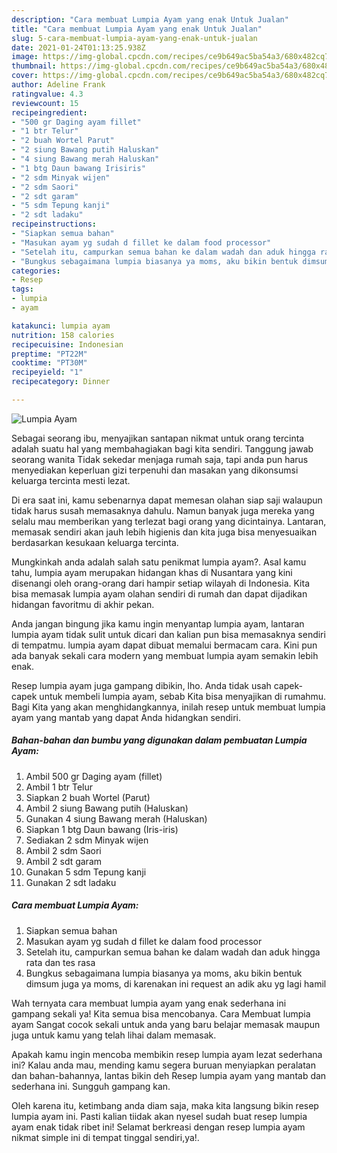 ```yaml
---
description: "Cara membuat Lumpia Ayam yang enak Untuk Jualan"
title: "Cara membuat Lumpia Ayam yang enak Untuk Jualan"
slug: 5-cara-membuat-lumpia-ayam-yang-enak-untuk-jualan
date: 2021-01-24T01:13:25.938Z
image: https://img-global.cpcdn.com/recipes/ce9b649ac5ba54a3/680x482cq70/lumpia-ayam-foto-resep-utama.jpg
thumbnail: https://img-global.cpcdn.com/recipes/ce9b649ac5ba54a3/680x482cq70/lumpia-ayam-foto-resep-utama.jpg
cover: https://img-global.cpcdn.com/recipes/ce9b649ac5ba54a3/680x482cq70/lumpia-ayam-foto-resep-utama.jpg
author: Adeline Frank
ratingvalue: 4.3
reviewcount: 15
recipeingredient:
- "500 gr Daging ayam fillet"
- "1 btr Telur"
- "2 buah Wortel Parut"
- "2 siung Bawang putih Haluskan"
- "4 siung Bawang merah Haluskan"
- "1 btg Daun bawang Irisiris"
- "2 sdm Minyak wijen"
- "2 sdm Saori"
- "2 sdt garam"
- "5 sdm Tepung kanji"
- "2 sdt ladaku"
recipeinstructions:
- "Siapkan semua bahan"
- "Masukan ayam yg sudah d fillet ke dalam food processor"
- "Setelah itu, campurkan semua bahan ke dalam wadah dan aduk hingga rata dan tes rasa"
- "Bungkus sebagaimana lumpia biasanya ya moms, aku bikin bentuk dimsum juga ya moms, di karenakan ini request an adik aku yg lagi hamil"
categories:
- Resep
tags:
- lumpia
- ayam

katakunci: lumpia ayam 
nutrition: 158 calories
recipecuisine: Indonesian
preptime: "PT22M"
cooktime: "PT30M"
recipeyield: "1"
recipecategory: Dinner

---
```



![Lumpia Ayam](https://img-global.cpcdn.com/recipes/ce9b649ac5ba54a3/680x482cq70/lumpia-ayam-foto-resep-utama.jpg)

Sebagai seorang ibu, menyajikan santapan nikmat untuk orang tercinta adalah suatu hal yang membahagiakan bagi kita sendiri. Tanggung jawab seorang  wanita Tidak sekedar menjaga rumah saja, tapi anda pun harus menyediakan keperluan gizi terpenuhi dan masakan yang dikonsumsi keluarga tercinta mesti lezat.

Di era  saat ini, kamu sebenarnya dapat memesan olahan siap saji walaupun tidak harus susah memasaknya dahulu. Namun banyak juga mereka yang selalu mau memberikan yang terlezat bagi orang yang dicintainya. Lantaran, memasak sendiri akan jauh lebih higienis dan kita juga bisa menyesuaikan berdasarkan kesukaan keluarga tercinta. 



Mungkinkah anda adalah salah satu penikmat lumpia ayam?. Asal kamu tahu, lumpia ayam merupakan hidangan khas di Nusantara yang kini disenangi oleh orang-orang dari hampir setiap wilayah di Indonesia. Kita bisa memasak lumpia ayam olahan sendiri di rumah dan dapat dijadikan hidangan favoritmu di akhir pekan.

Anda jangan bingung jika kamu ingin menyantap lumpia ayam, lantaran lumpia ayam tidak sulit untuk dicari dan kalian pun bisa memasaknya sendiri di tempatmu. lumpia ayam dapat dibuat memalui bermacam cara. Kini pun ada banyak sekali cara modern yang membuat lumpia ayam semakin lebih enak.

Resep lumpia ayam juga gampang dibikin, lho. Anda tidak usah capek-capek untuk membeli lumpia ayam, sebab Kita bisa menyajikan di rumahmu. Bagi Kita yang akan menghidangkannya, inilah resep untuk membuat lumpia ayam yang mantab yang dapat Anda hidangkan sendiri.

<!--inarticleads1-->

##### Bahan-bahan dan bumbu yang digunakan dalam pembuatan Lumpia Ayam:

1. Ambil 500 gr Daging ayam (fillet)
1. Ambil 1 btr Telur
1. Siapkan 2 buah Wortel (Parut)
1. Ambil 2 siung Bawang putih (Haluskan)
1. Gunakan 4 siung Bawang merah (Haluskan)
1. Siapkan 1 btg Daun bawang (Iris-iris)
1. Sediakan 2 sdm Minyak wijen
1. Ambil 2 sdm Saori
1. Ambil 2 sdt garam
1. Gunakan 5 sdm Tepung kanji
1. Gunakan 2 sdt ladaku




<!--inarticleads2-->

##### Cara membuat Lumpia Ayam:

1. Siapkan semua bahan
1. Masukan ayam yg sudah d fillet ke dalam food processor
1. Setelah itu, campurkan semua bahan ke dalam wadah dan aduk hingga rata dan tes rasa
1. Bungkus sebagaimana lumpia biasanya ya moms, aku bikin bentuk dimsum juga ya moms, di karenakan ini request an adik aku yg lagi hamil




Wah ternyata cara membuat lumpia ayam yang enak sederhana ini gampang sekali ya! Kita semua bisa mencobanya. Cara Membuat lumpia ayam Sangat cocok sekali untuk anda yang baru belajar memasak maupun juga untuk kamu yang telah lihai dalam memasak.

Apakah kamu ingin mencoba membikin resep lumpia ayam lezat sederhana ini? Kalau anda mau, mending kamu segera buruan menyiapkan peralatan dan bahan-bahannya, lantas bikin deh Resep lumpia ayam yang mantab dan sederhana ini. Sungguh gampang kan. 

Oleh karena itu, ketimbang anda diam saja, maka kita langsung bikin resep lumpia ayam ini. Pasti kalian tiidak akan nyesel sudah buat resep lumpia ayam enak tidak ribet ini! Selamat berkreasi dengan resep lumpia ayam nikmat simple ini di tempat tinggal sendiri,ya!.

